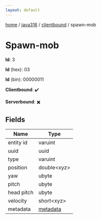 ```yaml
---
layout: default
---
```


[home](/)  /  [java316](/protocol/java316)  /  [clientbound](/protocol/java316/clientbound)  /  spawn-mob

# Spawn-mob

**Id**: 3

**Id** (hex): 03

**Id** (bin): 00000011

**Clientbound**: ✔️

**Serverbound**: ✖️

## Fields

Name | Type
---|---
entity id | varuint
uuid | uuid
type | varuint
position | double&lt;xyz&gt;
yaw | ubyte
pitch | ubyte
head pitch | ubyte
velocity | short&lt;xyz&gt;
metadata | [metadata](/protocol/java316/metadata)


